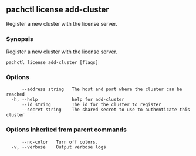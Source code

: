 ## pachctl license add-cluster

Register a new cluster with the license server.

### Synopsis

Register a new cluster with the license server.

```
pachctl license add-cluster [flags]
```

### Options

```
      --address string   The host and port where the cluster can be reached
  -h, --help             help for add-cluster
      --id string        The id for the cluster to register
      --secret string    The shared secret to use to authenticate this cluster
```

### Options inherited from parent commands

```
      --no-color   Turn off colors.
  -v, --verbose    Output verbose logs
```

